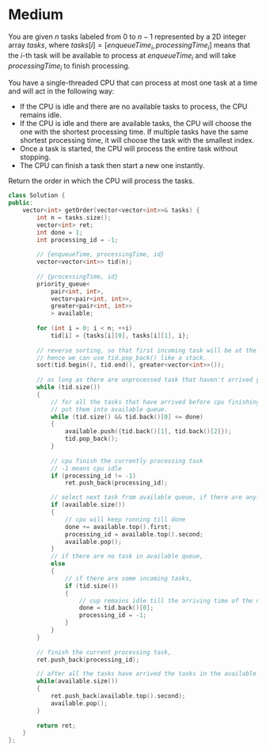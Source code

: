 # Medium

You are given $n$​​​​​​ tasks labeled from $0$ to $n - 1$ represented by a 2D integer array $tasks$, where $tasks[i] = [enqueueTime_i, processingTime_i]$ means that the $i$-​​​​​​th​​​​ task will be available to process at $enqueueTime_i$ and will take $processingTime_i$ to finish processing.

You have a single-threaded CPU that can process at most one task at a time and will act in the following way:

- If the CPU is idle and there are no available tasks to process, the CPU remains idle.
- If the CPU is idle and there are available tasks, the CPU will choose the one with the shortest processing time. If multiple tasks have the same shortest processing time, it will choose the task with the smallest index.
- Once a task is started, the CPU will process the entire task without stopping.
- The CPU can finish a task then start a new one instantly.

Return the order in which the CPU will process the tasks.

```cpp
class Solution {
public:
    vector<int> getOrder(vector<vector<int>>& tasks) {
        int n = tasks.size();
        vector<int> ret;
        int done = 1;
        int processing_id = -1;
        
        // {enqueueTime, processingTime, id}
        vector<vector<int>> tid(n);
        
        // {processingTime, id}
        priority_queue<
            pair<int, int>, 
            vector<pair<int, int>>, 
            greater<pair<int, int>>
            > available;
        
        for (int i = 0; i < n; ++i)
            tid[i] = {tasks[i][0], tasks[i][1], i};
        
        // reverse sorting, so that first incoming task will be at the back
        // hence we can use tid.pop_back() like a stack.
        sort(tid.begin(), tid.end(), greater<vector<int>>());
        
        // as long as there are unprocessed task that haven't arrived yet.
        while (tid.size())
        {
            // for all the tasks that have arrived before cpu finishing the processing task,
            // put them into available queue.
            while (tid.size() && tid.back()[0] <= done)
            {
                available.push({tid.back()[1], tid.back()[2]});
                tid.pop_back();
            }
            
            // cpu finish the currently processing task
            // -1 means cpu idle
            if (processing_id != -1)
                ret.push_back(processing_id);

            // select next task from available queue, if there are any.
            if (available.size())
            {
                // cpu will keep running till done
                done += available.top().first;
                processing_id = available.top().second;
                available.pop();
            }
            // if there are no task in available queue,
            else
            {
                // if there are some incoming tasks,
                if (tid.size())
                {
                    // cup remains idle till the arriving time of the next task,
                    done = tid.back()[0];
                    processing_id = -1;
                }
            }
        }
        
        // finish the current processing task,
        ret.push_back(processing_id);

        // after all the tasks have arrived the tasks in the available queue are in order.
        while(available.size())
        {
            ret.push_back(available.top().second);
            available.pop();
        }
        
        return ret;
    }
};
```
